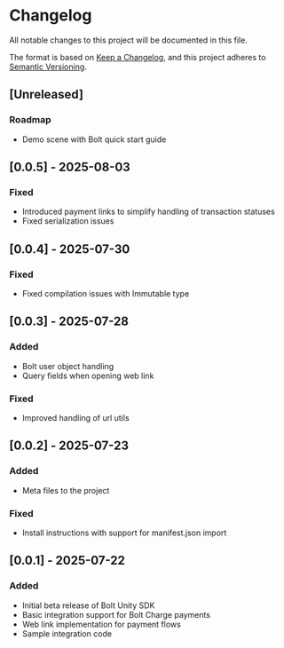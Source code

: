 # Changelog

All notable changes to this project will be documented in this file.

The format is based on [Keep a Changelog](https://keepachangelog.com/en/1.0.0/),
and this project adheres to [Semantic Versioning](https://semver.org/spec/v2.0.0.html).

## [Unreleased]

### Roadmap
- Demo scene with Bolt quick start guide

## [0.0.5] - 2025-08-03

### Fixed
- Introduced payment links to simplify handling of transaction statuses
- Fixed serialization issues

## [0.0.4] - 2025-07-30

### Fixed
- Fixed compilation issues with Immutable type

## [0.0.3] - 2025-07-28

### Added
- Bolt user object handling
- Query fields when opening web link

### Fixed
- Improved handling of url utils

## [0.0.2] - 2025-07-23

### Added
- Meta files to the project

### Fixed
- Install instructions with support for manifest.json import

## [0.0.1] - 2025-07-22

### Added
- Initial beta release of Bolt Unity SDK
- Basic integration support for Bolt Charge payments
- Web link implementation for payment flows
- Sample integration code